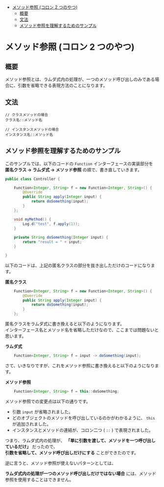 - [メソッド参照 (コロン 2 つのやつ)](#メソッド参照-コロン-2-つのやつ)
  - [概要](#概要)
  - [文法](#文法)
  - [メソッド参照を理解するためのサンプル](#メソッド参照を理解するためのサンプル)


# メソッド参照 (コロン 2 つのやつ)

## 概要

メソッド参照とは、ラムダ式内の処理が、一つのメソッド呼び出しのみである場合に、引数を省略できる表現方法のことになります。


## 文法

```
// クラスメソッドの場合
クラス名::メソッド名

// インスタンスメソッドの場合
インスタンス名::メソッド名
```


## メソッド参照を理解するためのサンプル

このサンプルでは、以下のコードの `Function` インターフェースの実装部分を  
**匿名クラス -> ラムダ式 -> メソッド参照** の順で、書き直していきます。

```Java
public class Controller {

    Function<Integer, String> f = new Function<Integer, String>() {
        @Override
        public String apply(Integer input) {
            return doSomething(input);
        }
    };

    void myMethod() {
        Log.d("test", f.apply(1));
    }
    
    private String doSomething(Integer input) {
        return "result = " + input;
    }

}
```

以下のコードは、上記の匿名クラスの部分を抜き出しただけのコードになります。

**匿名クラス**

```java
    Function<Integer, String> f = new Function<Integer, String>() {
        @Override
        public String apply(Integer input) {
            return doSomething(input);
        }
    };
```

匿名クラスをラムダ式に書き換えると以下のようになります。  
インターフェース名とメソッド名を省略しただけなので、ここまでは問題ないと思います。

**ラムダ式**

```Java
    Function<Integer, String> f = input -> doSomething(input);
```

さて、いきなりですが、これをメソッド参照に書き換えると以下のようになります。

**メソッド参照**

```java
    Function<Integer, String> f = this::doSomething;
```

メソッド参照での変更点は以下の通りです。

- 引数 `input` が省略されました。
- どのオブジェクトのメソッドを呼び出しているのかがわかるように、 `this` が追加されました。
- インスタンスとメソッドの連結が、コロン二つ ( `::` ) で表現されました。

つまり、ラムダ式内の処理が、 **「単に引数を渡して、メソッドを一つ呼び出しているだけ」** だったので、  
**引数を省略して、メソッド呼び出しだけにする** ことができたのです。

逆に言うと、メソッド参照が使えないパターンとしては、

**ラムダ式内の処理が一つのメソッド呼び出しだけではない場合** には、メソッド参照を使用することはできません。



